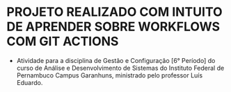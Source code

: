 # PROJETO REALIZADO COM INTUITO DE APRENDER SOBRE WORKFLOWS COM GIT ACTIONS

- Atividade para a disciplina de Gestão e Configuração [6° Período] do curso de Análise e Desenvolvimento de Sistemas do Instituto Federal de Pernambuco Campus Garanhuns, ministrado pelo professor Luís Eduardo.